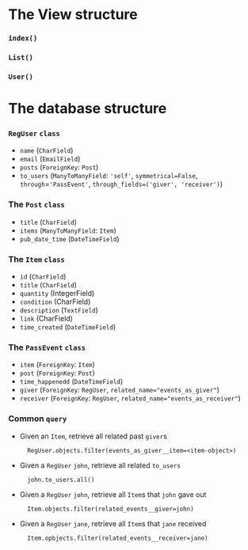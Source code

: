 # The View structure

### `index()`

### `List()`

### `User()`



# The database structure

### `RegUser` `class`

- `name` (`CharField`)
- `email` (`EmailField`)
- `posts` (`ForeignKey`: `Post`)
- `to_users` (`ManyToManyField`: `'self'`, `symmetrical=False`, `through`=`'PassEvent'`, `through_fields=('giver', 'receiver')`)

### The `Post` `class`

- `title` (`CharField`)
- `items` (`ManyToManyField`: `Item`)
- `pub_date_time` (`DateTimeField`)

### The `Item` `class`

- `id` (`CharField`)
- `title` (`CharField`)
- `quantity` (IntegerField)
- `condition` (CharField)
- `description` (`TextField`)
- `link` (CharField)
- `time_created` (`DateTimeField`)

### The `PassEvent` `class`

- `item` (`ForeignKey`: `Item`)
- `post` (`ForeignKey`: `Post`)
- `time_happenedd` (`DateTimeField`)
- `giver` (`ForeignKey`: `RegUser`, `related_name="events_as_giver"`)
- `receiver` (`ForeignKey`: `RegUser`, `related_name="events_as_receiver"`)

### Common `query`

- Given an `Item`, retrieve all related past `giver`s
    
        RegUser.objects.filter(events_as_giver__item=<item-object>)

- Given a `RegUser` `john`, retrieve all related `to_users`

        john.to_users.all()

- Given a `RegUser` `john`, retrieve all `Item`s that `john` gave out

        Item.objects.filter(related_events__giver=john)

- Given a `RegUser` `jane`, retrieve all `Item`s that `jane` received

        Item.opbjects.filter(related_events__receiver=jane)

